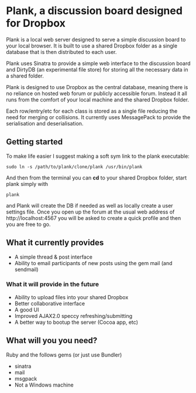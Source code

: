 # Plank, a discussion board designed for Dropbox #

Plank is a local web server designed to serve a simple discussion board to your local browser. It is built to use a shared Dropbox folder as a single database that is then distributed to each user.

Plank uses Sinatra to provide a simple web interface to the discussion board and DirtyDB (an experimental file store) for storing all the necessary data in a shared folder.

Plank is designed to use Dropbox as the central database, meaning there is no reliance on hosted web forum or publicly accessible forum. Instead it all runs from the comfort of your local machine and the shared Dropbox folder.

Each row/entry/etc for each class is stored as a single file reducing the need for merging or collisions. It currently uses MessagePack to provide the serialisation and deserialisation.

## Getting started ##

To make life easier I suggest making a soft sym link to the plank executable:

`sudo ln -s /path/to/plank/clone/plank /usr/bin/plank`


And then from the terminal you can **cd** to your shared Dropbox folder, start plank simply with

`plank`

and Plank will create the DB if needed as well as locally create a user settings file. Once you open up the forum at the usual web address of http://localhost:4567 you will be asked to create a quick profile and then you are free to go.

## What it currently provides ##

* A simple thread & post interface
* Ability to email participants of new posts using the gem mail (and sendmail)

### What it will provide in the future ###

* Ability to upload files into your shared Dropbox
* Better collaborative interface
* A good UI
* Improved AJAX2.0 speccy refreshing/submitting
* A better way to bootup the server (Cocoa app, etc)

## What will you you need? ##

Ruby and the follows gems (or just use Bundler)
* sinatra
* mail
* msgpack
* Not a Windows machine